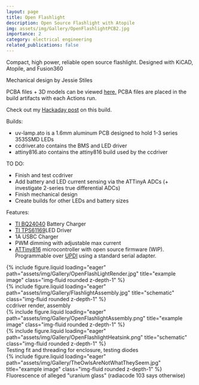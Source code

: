 ```yaml
---
layout: page
title: Open Flashlight
description: Open Source Flashlight with Atopile
img: assets/img/Gallery/OpenFlashlightPCB2.jpg
importance: 2
category: electrical engineering
related_publications: false
---
```

Compact, high power, reliable open source flashlight. Designed with KiCAD, Atopile, and Fusion360

Mechanical design by Jessie Stiles

PCBA files + 3D models can be viewed <a href="https://github.com/eigenlucy/uv-lamp">here.</a> PCBA files are placed in the build artifacts with each Actions run.

Check out my <a href="https://hackaday.io/project/202611-openflashlight">Hackaday post</a> on this build.

Builds:
<ul>
    <li>uv-lamp.ato is a 1.6mm aluminum PCB designed to hold 1-3 series 3535SMD LEDs</li>
    <li>ccdriver.ato contains the BMS and LED driver</li>
    <li>attiny816.ato contains the attiny816 build used by the ccdriver</li>
</ul>

TO DO:
<ul>
    <li>Finish and test ccdriver</li>
    <li>Add battery and LED current sensing via the ATTinyA ADCs (+ investigate 2-series true differential ADCs)</li>
    <li>Finish mechanical design</li>
    <li>Create builds for other LEDs and battery sizes</li>
</ul>

Features:
<ul>
    <li><a href="https://www.ti.com/lit/ds/symlink/bq24045.pdf">TI BQ24040</a> Battery Charger</li>
    <li><a href="https://www.ti.com/lit/ds/symlink/tps61169.pdf?ts=1737056749253">TI TPS61169</a>LED Driver</li>
    <li>1A USBC Charger</li>
    <li>PWM dimming with adjustable max current</li>
    <li><a href="https://github.com/SpenceKonde/megaTinyCore/blob/master/megaavr/extras/ATtiny_x16.md">ATTiny816</a> microcontroller with open source firmware (WIP). Programmable over <a href="https://github.com/SpenceKonde/AVR-Guidance/blob/master/UPDI/jtag2updi.md">UPDI</a> using a standard serial adapter.</li>
</ul>
<div class="row">
    <div class="col-sm mt-2 mt-md-0">
        {% include figure.liquid loading="eager" path="assets/img/Gallery/OpenFlashLightRender.jpg" title="example image" class="img-fluid rounded z-depth-1" %}
    </div>
    <div class="col-sm mt-2 mt-md-0">
        {% include figure.liquid loading="eager" path="assets/img/Gallery/FlashlightAssembly.jpg" title="schematic" class="img-fluid rounded z-depth-1" %}
    </div>
</div>
<div class="caption">
    ccdriver render, assembly
</div>
<div class="row">
    <div class="col-sm mt-2 mt-md-0">
        {% include figure.liquid loading="eager" path="assets/img/Gallery/OpenFlashlightAssembly.png" title="example image" class="img-fluid rounded z-depth-1" %}
    </div>
    <div class="col-sm mt-2 mt-md-0">
        {% include figure.liquid loading="eager" path="assets/img/Gallery/OpenFlashlightHeatsink.png" title="schematic" class="img-fluid rounded z-depth-1" %}
    </div>
</div>
<div class="caption">
    Testing fit and threading for enclosure, testing diodes
</div>
<div class="row">
  <div class="col-sm mt-2 mt-md-0">
      {% include figure.liquid loading="eager" path="assets/img/Gallery/TheOwlsAreNotWhatTheySeem.jpg" title="example image" class="img-fluid rounded z-depth-1" %}
  </div>
</div>
<div class="caption">
    Fluorescence of alleged "uranium glass" (radiacode 103 says otherwise)
</div>
